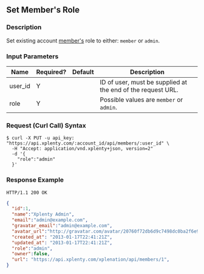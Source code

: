 ## Set Member's Role

### Description
Set existing account [member's](https://github.com/xplenty/xplenty-api-doc-v2/blob/master/resources/user.md) role to either: `member` or `admin`. 

### Input Parameters

|Name|Required?|Default|Description|
|----|---------|-------|-----------|
user_id|Y| |ID of user, must be supplied at the end of the request URL.
role|Y| |Possible values are `member` or `admin`.

### Request (Curl Call) Syntax
```shell
$ curl -X PUT -u api_key: "https://api.xplenty.com/:account_id/api/members/:user_id" \
  -H "Accept: application/vnd.xplenty+json, version=2"
  -d '{
    "role":"admin"
  }'
```

### Response Example
```HTTP
HTTP/1.1 200 OK
```

```json
{
  "id":1,
  "name":"Xplenty Admin",
  "email":"admin@example.com",
  "gravatar_email":"admin@example.com",
  "avatar_url":"http://gravatar.com/avatar/20760f72db6d9c7498dc0ba2f6e95fba.png?d=retro&s=140",
  "created_at": "2013-01-17T22:41:21Z",
  "updated_at": "2013-01-17T22:41:21Z",
  "role":"admin",
  "owner":false,
  "url": "https://api.xplenty.com/xplenation/api/members/1",
}
```
